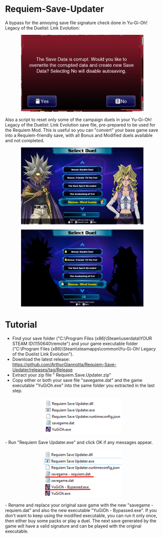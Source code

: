 # Requiem-Save-Updater
A bypass for the annoying save file signature check done in Yu-Gi-Oh! Legacy of the Duelist: Link Evolution:

<p align="center"> <img src="https://github.com/ArthurGiannotta/Requiem-Save-Updater/blob/main/Check.png?raw=true" width="400" height="250" /> </p>

Also a script to reset only some of the campaign duels in your Yu-Gi-Oh! Legacy of the Duelist: Link Evolution save file, pre-prepared to be used for the Requiem Mod. This is useful so you can "convert" your base game save into a Requiem-friendly save, with all Bonus and Modified duels available and not completed.

<p align="center"> <img src="https://github.com/ArthurGiannotta/Requiem-Save-Updater/blob/main/Before.png?raw=true" width="400" height="250" /> </p>
<p align="center"> <img src="https://github.com/ArthurGiannotta/Requiem-Save-Updater/blob/main/After.png?raw=true" width="400" height="250" /> </p>

# Tutorial

- Find your save folder ("C:\Program Files (x86)\Steam\userdata\YOUR STEAM ID\1150640\remote") and your game executable folder ("C:\Program Files (x86)\Steam\steamapps\common\Yu-Gi-Oh! Legacy of the Duelist Link Evolution").
- Download the latest release: https://github.com/ArthurGiannotta/Requiem-Save-Updater/releases/tag/Release
- Extract your zip file " Requiem.Save.Updater.zip"
- Copy either or both your save file "savegame.dat" and the game executable "YuGiOh.exe" into the same folder you extracted in the last step.
<p align="center"> <img src="https://github.com/ArthurGiannotta/Requiem-Save-Updater/blob/main/Setup.png?raw=true" width="260" height="120" /> </p>
- Run "Requiem Save Updater.exe" and click OK if any messages appear.
<p align="center"> <img src="https://github.com/ArthurGiannotta/Requiem-Save-Updater/blob/main/Result.png?raw=true" width="256" height="156" /> </p>
- Rename and replace your original save game with the new "savegame - requiem.dat" and also the new executable "YuGiOh - Bypassed.exe". If you don't want to keep using the modified executable, you can run it only once, then either buy some packs or play a duel. The next save generated by the game will have a valid signature and can be played with the original executable.
